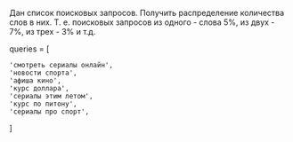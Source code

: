 Дан список поисковых запросов. Получить распределение количества слов в них. 
Т. е. поисковых запросов из одного - слова 5%, из двух - 7%, из трех - 3% и т.д.

queries = [
    
    'смотреть сериалы онлайн',
    'новости спорта',
    'афиша кино',
    'курс доллара',
    'сериалы этим летом',
    'курс по питону',
    'сериалы про спорт',
]
